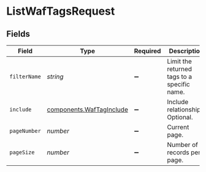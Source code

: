 # ListWafTagsRequest


## Fields

| Field                                                            | Type                                                             | Required                                                         | Description                                                      | Example                                                          |
| ---------------------------------------------------------------- | ---------------------------------------------------------------- | ---------------------------------------------------------------- | ---------------------------------------------------------------- | ---------------------------------------------------------------- |
| `filterName`                                                     | *string*                                                         | :heavy_minus_sign:                                               | Limit the returned tags to a specific name.                      |                                                                  |
| `include`                                                        | [components.WafTagInclude](../../models/shared/waftaginclude.md) | :heavy_minus_sign:                                               | Include relationships. Optional.                                 | waf_rules                                                        |
| `pageNumber`                                                     | *number*                                                         | :heavy_minus_sign:                                               | Current page.                                                    | 1                                                                |
| `pageSize`                                                       | *number*                                                         | :heavy_minus_sign:                                               | Number of records per page.                                      | 20                                                               |